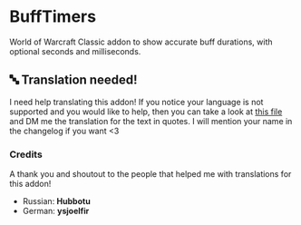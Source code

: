 # BuffTimers
World of Warcraft Classic addon to show accurate buff durations, with optional seconds and milliseconds.

## 🔤 Translation needed!
I need help translating this addon! If you notice your language is not supported and you would like to help, then you can take a look at [this file](https://github.com/sandervspl/BuffTimers/blob/master/Locales.lua#L17) and DM me the translation for the text in quotes. I will mention your name in the changelog if you want <3

### Credits

A thank you and shoutout to the people that helped me with translations for this addon!

- Russian: **Hubbotu**
- German: **ysjoelfir**
